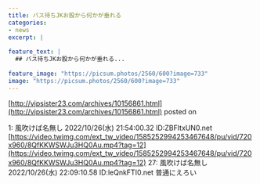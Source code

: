 ```yaml
---
title: バス待ちJKお股から何かが垂れる
categories:
- news
excerpt: |
  
feature_text: |
  ## バス待ちJKお股から何かが垂れる...
  
feature_image: "https://picsum.photos/2560/600?image=733"
image: "https://picsum.photos/2560/600?image=733"
---
```


[http://vipsister23.com/archives/10156861.html](http://vipsister23.com/archives/10156861.html)
posted on 

<!--more-->

1: 風吹けば名無し 2022/10/26(水) 21:54:00.32 ID:ZBFItxUN0.net [https://video.twimg.com/ext_tw_video/1585252994253467648/pu/vid/720x960/8QfKKWSWJu3HQ0Au.mp4?tag=12](https://video.twimg.com/ext_tw_video/1585252994253467648/pu/vid/720x960/8QfKKWSWJu3HQ0Au.mp4?tag=12) 27: 風吹けば名無し 2022/10/26(水) 22:09:10.58 ID:leQnkFTI0.net 普通にえろい
